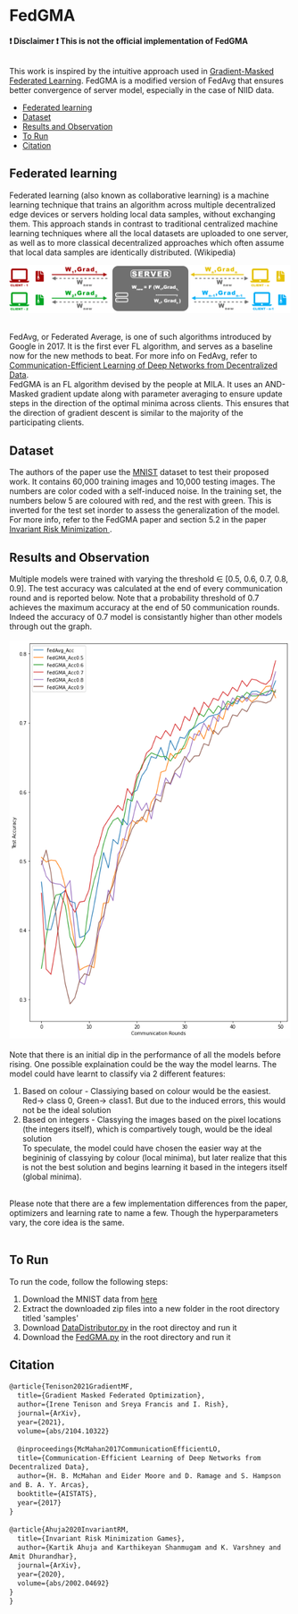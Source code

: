 # FedGMA

**:exclamation: Disclaimer :exclamation: This is not the official implementation of FedGMA** <br> <br>

This work is inspired by the intuitive approach used in [Gradient-Masked Federated Learning](https://github.com/siddarth-c/FedGMA/blob/main/GRADIENT-MASKED%20FEDERATED%20OPTIMIZATION.pdf). FedGMA is a modified version of FedAvg that ensures better convergence of server model, especially in the case of NIID data. 

- [Federated learning](#federated-learning)
- [Dataset](#dataset)
- [Results and Observation](#results-and-observation)
- [To Run](#to-run)
- [Citation](#citation)

## Federated learning
Federated learning (also known as collaborative learning) is a machine learning technique that trains an algorithm across multiple decentralized edge devices or servers holding local data samples, without exchanging them. This approach stands in contrast to traditional centralized machine learning techniques where all the local datasets are uploaded to one server, as well as to more classical decentralized approaches which often assume that local data samples are identically distributed. (Wikipedia) <br>

![FL](FL.png)

<br> FedAvg, or Federated Average, is one of such algorithms introduced by Google in 2017. It is the first ever FL algorithm, and serves as a baseline now for the new methods to beat. For more info on FedAvg, refer to [Communication-Efficient Learning of Deep Networks from Decentralized Data](https://arxiv.org/pdf/1602.05629.pdf). <br>
FedGMA is an FL algorithm devised by the people at MILA. It uses an AND-Masked gradient update along with parameter averaging to ensure update steps in the direction of the optimal minima across clients. This ensures that the direction of gradient descent is similar to the majority of the participating clients.

## Dataset
The authors of the paper use the [MNIST](http://yann.lecun.com/exdb/mnist/) dataset to test their proposed work. It contains 60,000 training images and 10,000 testing images. The numbers are color coded with a self-induced noise. In the training set, the numbers below 5 are coloured with red, and the rest with green. This is inverted for the test set inorder to assess the generalization of the model. For more info, refer to the FedGMA paper and section 5.2 in the paper [Invariant Risk Minimization
](https://arxiv.org/pdf/1907.02893.pdf).

## Results and Observation
Multiple models were trained with varying the threshold ∈ [0.5, 0.6, 0.7, 0.8, 0.9]. The test accuracy was calculated at the end of every communication round and is reported below. Note that a probability threshold of 0.7 achieves the maximum accuracy at the end of 50 communication rounds. Indeed the accuracy of 0.7 model is consistantly higher than other models through out the graph. <br><br>
![Accuracy plot](acc.png)
<br><br> Note that there is an initial dip in the performance of all the models before rising. One possible explaination could be the way the model learns. The model could have learnt to classify via 2 different features:
1. Based on colour - Classiying based on colour would be the easiest. Red-> class 0, Green-> class1. But due to the induced errors, this would not be the ideal solution
2. Based on integers - Classying the images based on the pixel locations (the integers itself), which is compartively tough, would be the ideal solution <br>
To speculate, the model could have chosen the easier way at the begininig of classying by colour (local minima), but later realize that this is not the best solution and begins learning it based in the integers itself (global minima). <br><br>

Please note that there are a few implementation differences from the paper, optimizers and learning rate to name a few. Though the hyperparameters vary, the core idea is the same. <br> <br> 

## To Run
To run the code, follow the following steps:
1. Download the MNIST data from [here](http://yann.lecun.com/exdb/mnist/)
2. Extract the downloaded zip files into a new folder in the root directory titled 'samples'
3. Download [DataDistributor.py](https://github.com/siddarth-c/FedGMA/blob/main/DataDistributor.py) in the root directoy and run it
4. Download the [FedGMA.py](https://github.com/siddarth-c/FedGMA/blob/main/FedGMA.py) in the root directory and run it

## Citation
```
@article{Tenison2021GradientMF,
  title={Gradient Masked Federated Optimization},
  author={Irene Tenison and Sreya Francis and I. Rish},
  journal={ArXiv},
  year={2021},
  volume={abs/2104.10322}
  
  @inproceedings{McMahan2017CommunicationEfficientLO,
  title={Communication-Efficient Learning of Deep Networks from Decentralized Data},
  author={H. B. McMahan and Eider Moore and D. Ramage and S. Hampson and B. A. Y. Arcas},
  booktitle={AISTATS},
  year={2017}
}

@article{Ahuja2020InvariantRM,
  title={Invariant Risk Minimization Games},
  author={Kartik Ahuja and Karthikeyan Shanmugam and K. Varshney and Amit Dhurandhar},
  journal={ArXiv},
  year={2020},
  volume={abs/2002.04692}
}
}


```

